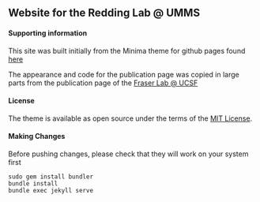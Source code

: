 ## Website for the Redding Lab @ UMMS


#### Supporting information
 This site was built initially from the Minima theme for github pages found [here](https://github.com/jekyll/minima)
 
 The appearance and code for the publication page was copied in large parts from the 
 publication page of the [Fraser Lab @ UCSF](https://fraserlab.com/publications/)



#### License

The theme is available as open source under the terms of the [MIT License](http://opensource.org/licenses/MIT).

#### Making Changes
Before pushing changes, please check that they will work on your system first 

    sudo gem install bundler
    bundle install
    bundle exec jekyll serve
